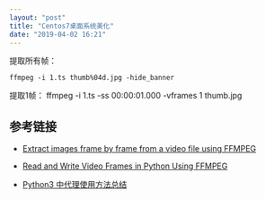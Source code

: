 ```yaml
---
layout: "post"
title: "Centos7桌面系统美化"
date: "2019-04-02 16:21"
---
```





提取所有帧：
```
ffmpeg -i 1.ts thumb%04d.jpg -hide_banner
```

提取1帧：
ffmpeg -i 1.ts -ss 00:00:01.000 -vframes 1 thumb.jpg
## 参考链接

*  [Extract images frame by frame from a video file using FFMPEG](https://www.bugcodemaster.com/article/extract-images-frame-frame-video-file-using-ffmpeg)


* [Read and Write Video Frames in Python Using FFMPEG](http://zulko.github.io/blog/2013/09/27/read-and-write-video-frames-in-python-using-ffmpeg/)

* [Python3 中代理使用方法总结](https://zhuanlan.zhihu.com/p/30670193)
